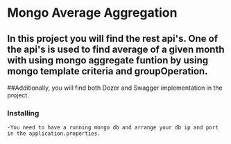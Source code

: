 
# Mongo Average Aggregation

## In this project you will find the rest api's. One of the api's is used to find average of a given month with using mongo aggregate funtion by using mongo template criteria and groupOperation.
##Additionally, you will find both Dozer and Swagger implementation in the project.

### Installing
    -You need to have a running mongo db and arrange your db ip and port in the application.properties.